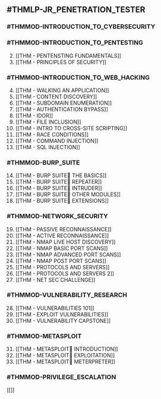 ## #THMLP-JR_PENETRATION_TESTER

### #THMMOD-INTRODUCTION_TO_CYBERSECURITY



### #THMMOD-INTRODUCTION_TO_PENTESTING 

2. [[THM - PENTENSTING FUNDAMENTALS]]
3. [[THM - PRINCIPLES OF SECURITY]]

### #THMMOD-INTRODUCTION_TO_WEB_HACKING

4. [[THM - WALKING AN APPLICATION]]
5. [[THM - CONTENT DISCOVERY]]
6. [[THM - SUBDOMAIN ENUMERATION]]
7. [[THM - AUTHENTICATION BYPASS]]
8. [[THM - IDOR]]
9. [[THM - FILE INCLUSION]]
10. [[THM - INTRO TO CROSS-SITE SCRIPTING]]
11. [[THM - RACE CONDITIONS]]
12. [[THM - COMMAND INJECTION]]
13. [[THM - SQL INJECTION]]

### #THMMOD-BURP_SUITE

14. [[THM - BURP SUITE THE BASICS]]
15. [[THM - BURP SUITE REPEATER]]
16. [[THM - BURP SUITE INTRUDER]]
17. [[THM - BURP SUITE OTHER MODULES]]
18. [[THM - BURP SUITE EXTENSIONS]]

### #THMMOD-NETWORK_SECURITY

19. [[THM - PASSIVE RECONNAISSANCE]]
20. [[THM - ACTIVE RECONNAISSANCE]]
21. [[THM - NMAP LIVE HOST DISCOVERY]]
22. [[THM - NMAP BASIC PORT SCANS]]
23. [[THM - NMAP ADVANCED PORT SCANS]]
24. [[THM - NMAP POST PORT SCANS]]
25. [[THM - PROTOCOLS AND SERVERS]]
26. [[THM - PROTOCOLS AND SERVERS 2]]
27. [[THM - NET SEC CHALLENGE]]

### #THMMOD-VULNERABILITY_RESEARCH

28. [[THM - VULNERABILITIES 101]]
29. [[THM - EXPLOIT VULNERABILITIES]]
30. [[THM - VULNERABILITY CAPSTONE]]

### #THMMOD-METASPLOIT

31. [[THM - METASPLOIT INTRODUCTION]]
32. [[THM - METASPLOIT EXPLOITATION]]
33. [[THM - METASPLOIT METERPRETER]]

### #THMMOD-PRIVILEGE_ESCALATION

[[]]